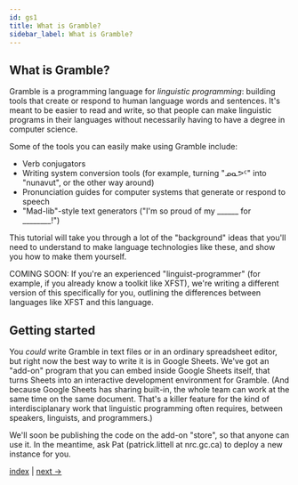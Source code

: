 ```yaml
---
id: gs1
title: What is Gramble?
sidebar_label: What is Gramble?
---
```


## What is Gramble?

Gramble is a programming language for *linguistic programming*: building tools that create or respond to human language words and sentences.  It's meant to be easier to read and write, so that people can make linguistic programs in their languages without necessarily having to have a degree in computer science.

Some of the tools you can easily make using Gramble include:

* Verb conjugators
* Writing system conversion tools (for example, turning "ᓄᓇᕗᑦ" into "nunavut", or the other way around)
* Pronunciation guides for computer systems that generate or respond to speech
* "Mad-lib"-style text generators ("I'm so proud of my ______ for ________!")

This tutorial will take you through a lot of the "background" ideas that you'll need to understand to make language technologies like these, and show you how to make them yourself. 

COMING SOON: If you're an experienced "linguist-programmer" (for example, if you already know a toolkit like XFST), we're writing a different version of this specifically for you, outlining the differences between languages like XFST and this language.

## Getting started

You *could* write Gramble in text files or in an ordinary spreadsheet editor, but right now the best way to write it is in Google Sheets.  We've got an "add-on" program that you can embed inside Google Sheets itself, that turns Sheets into an interactive development environment for Gramble.  (And because Google Sheets has sharing built-in, the whole team can work at the same time on the same document.  That's a killer feature for the kind of interdisciplanary work that linguistic programming often requires, between speakers, linguists, and programmers.)

We'll soon be publishing the code on the add-on "store", so that anyone can use it.  In the meantime, ask Pat (patrick.littell at nrc.gc.ca) to deploy a new instance for you.

[index](../) | [next ->](gramble-programs)